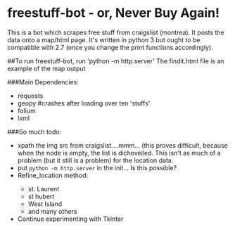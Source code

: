 # freestuff-bot - or, Never Buy Again!
This is a bot which scrapes free stuff from craigslist (montrea). It posts the data onto a map/html page. It's written in python 3 but ought to be compatible with 2.7 (once you change the print functions accordingly).

##To run freestuff-bot, run 'python -m http.server'
<label>The findit.html file is an example of the map output</label>

###Main Dependencies:
<ul>
<li>requests</li>
<li>geopy #crashes after loading over ten 'stuffs'</li>
<li>folium</li>
<li>lxml</li>
</ul>

###So much todo:
<ul>
  <li>xpath the img src from craigslist....mmm... (this proves difficult, because when the node is empty, the list is dichevelled. This isn't as much of a problem (but it still is a problem) for the location data.</li>
  <li>put <code>python -m http.server</code> in the init... Is this possible?</li>
  <li>Refine_location method:</li>
    <ul>
      <li>st. Laurent</li>
      <li>st hubert</li>
      <li>West Island</li>
      <li>and many others</li>
    </ul>
  <li>Continue experimenting with Tkinter</li>
</ul>

